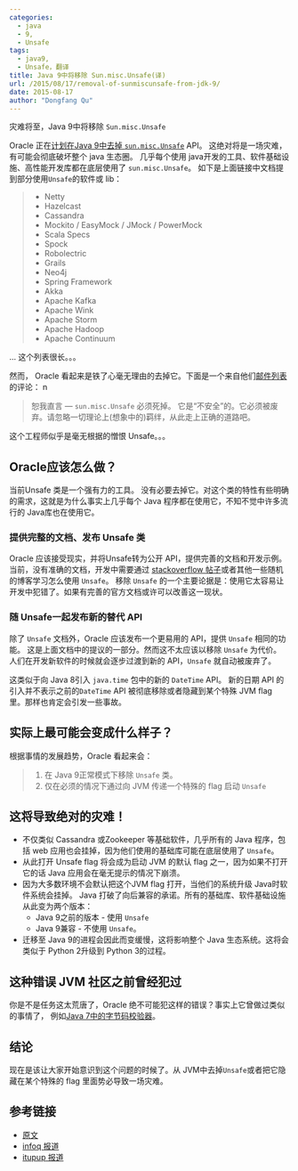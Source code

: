 ```yaml
---
categories:
  - java
  - 9,
  - Unsafe
tags:
  - java9,
  - Unsafe，翻译
title: Java 9中将移除 Sun.misc.Unsafe(译)
url: /2015/08/17/removal-of-sunmiscunsafe-from-jdk-9/
date: 2015-08-17
author: "Dongfang Qu"
---
```



灾难将至，Java 9中将移除 ```Sun.misc.Unsafe```


Oracle 正在[计划在Java 9中去掉 ```sun.misc.Unsafe```](https://docs.google.com/document/d/1GDm_cAxYInmoHMor-AkStzWvwE9pw6tnz_CebJQxuUE/edit?pli=1) API。
这绝对将是一场灾难，有可能会彻底破坏整个 java 生态圈。
几乎每个使用 java开发的工具、软件基础设施、高性能开发库都在底层使用了 ```sun.misc.Unsafe```。
如下是上面链接中文档提到部分使用```Unsafe```的软件或 lib：

> - Netty
> - Hazelcast
> - Cassandra
> - Mockito / EasyMock / JMock / PowerMock
> - Scala Specs
> - Spock
> - Robolectric
> - Grails
> - Neo4j
> - Spring Framework
> - Akka
> - Apache Kafka
> - Apache Wink
> - Apache Storm
> - Apache Hadoop
> - Apache Continuum

... 这个列表很长。。。


然而， Oracle 看起来是铁了心毫无理由的去掉它。下面是一个来自他们[邮件列表](http://mail.openjdk.java.net/pipermail/openjfx-dev/2015-April/017028.html)的评论：
n
> 恕我直言 — ```sun.misc.Unsafe``` 必须死掉。 它是“不安全”的。它必须被废弃。请忽略一切理论上(想象中的)羁绊，从此走上正确的道路吧。


这个工程师似乎是毫无根据的憎恨 Unsafe。。。

## Oracle应该怎么做？
当前Unsafe 类是一个强有力的工具。
没有必要去掉它。对这个类的特性有些明确的需求，这就是为什么事实上几乎每个 Java 程序都在使用它，不知不觉中许多流行的 Java库也在使用它。

### 提供完整的文档、发布 Unsafe 类
Oracle 应该接受现实，并将Unsafe转为公开 API，提供完善的文档和开发示例。
当前，没有准确的文档，开发中需要通过 [stackoverflow 帖子](http://stackoverflow.com/questions/5574241/are-there-real-world-uses-of-sun-misc-unsafe)或者其他一些随机的博客学习怎么使用 ```Unsafe```。
移除 ```Unsafe``` 的一个主要论据是：使用它太容易让开发中犯错了。如果有完善的官方文档或许可以改善这一现状。

### 随 Unsafe一起发布新的替代 API
除了 ```Unsafe``` 文档外，Oracle 应该发布一个更易用的 API，提供 ```Unsafe``` 相同的功能。
这是上面文档中的提议的一部分。然而这不太应该以移除 ```Unsafe``` 为代价。
人们在开发新软件的时候就会逐步过渡到新的 API，```Unsafe``` 就自动被废弃了。

这类似于向 Java 8引入 ```java.time``` 包中的新的 ```DateTime``` API。
新的日期 API 的引入并不表示之前的```DateTime``` API 被彻底移除或者隐藏到某个特殊 JVM flag 里。那样也肯定会引发一些事故。

## 实际上最可能会变成什么样子？

根据事情的发展趋势，Oracle 看起来会：

> 1. 在 Java 9正常模式下移除 ```Unsafe``` 类。
> 1. 仅在必须的情况下通过向 JVM 传递一个特殊的 flag 启动 ```Unsafe```

## 这将导致绝对的灾难！

* 不仅类似 Cassandra 或Zookeeper 等基础软件，几乎所有的 Java 程序，包括 web 应用也会挂掉，因为他们使用的基础库可能在底层使用了 ```Unsafe```。
* 从此打开 Unsafe  flag 将会成为启动 JVM 的默认 flag 之一，因为如果不打开它的话 Java 应用会在毫无提示的情况下崩溃。
* 因为大多数环境不会默认把这个JVM flag 打开，当他们的系统升级 Java时软件系统会挂掉。
Java 打破了向后兼容的承诺。所有的基础库、软件基础设施从此变为两个版本：
    - Java 9之前的版本 - 使用 ```Unsafe```
    - Java 9兼容 - 不使用 ```Unsafe```。
* 迁移至 Java 9的进程会因此而变缓慢，这将影响整个 Java 生态系统。这将会类似于 Python 2升级到 Python 3的过程。

## 这种错误 JVM 社区之前曾经犯过

你是不是任务这太荒唐了，Oracle 绝不可能犯这样的错误？事实上它曾做过类似的事情了，
例如[Java 7中的字节码校验器](http://chrononsystems.com/blog/java-7-design-flaw-leads-to-huge-backward-step-for-the-jvm)。

## 结论

现在是该让大家开始意识到这个问题的时候了。从 JVM中去掉```Unsafe```或者把它隐藏在某个特殊的 flag 里面势必导致一场灾难。


## 参考链接
- [原文](http://blog.dripstat.com/removal-of-sun-misc-unsafe-a-disaster-in-the-making/)
- [infoq 报道](http://www.infoq.com/cn/news/2015/08/oracle-plan-remove-unsafe)
- [itupup 报道](http://www.itupup.com/?it08/523957.htm)